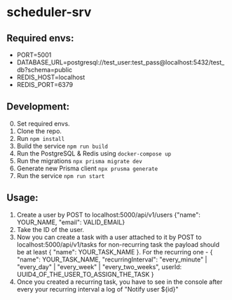 # scheduler-srv

## Required envs:

- PORT=5001
- DATABASE_URL=postgresql://test_user:test_pass@localhost:5432/test_db?schema=public
- REDIS_HOST=localhost
- REDIS_PORT=6379

## Development:

0. Set required envs.
1. Clone the repo.
2. Run `npm install`
3. Build the service `npm run build`
4. Run the PostgreSQL & Redis using `docker-compose up`
5. Run the migrations `npx prisma migrate dev`
6. Generate new Prisma client `npx prusma generate`
7. Run the service `npm run start`

## Usage:

1. Create a user by POST to localhost:5000/api/v1/users {"name": YOUR_NAME, "email": VALID_EMAIL}
2. Take the ID of the user.
3. Now you can create a task with a user attached to it by POST to localhost:5000/api/v1/tasks for non-recurring task the payload should be at least { "name": YOUR_TASK_NAME }. For the recurring one - { "name": YOUR_TASK_NAME, "recurringInterval": "every_minute" | "every_day" | "every_week" | "every_two_weeks", userId: UUID4_OF_THE_USER_TO_ASSIGN_THE_TASK }
4. Once you created a recurring task, you have to see in the console after every your recurring interval a log of "Notify user ${id}"
